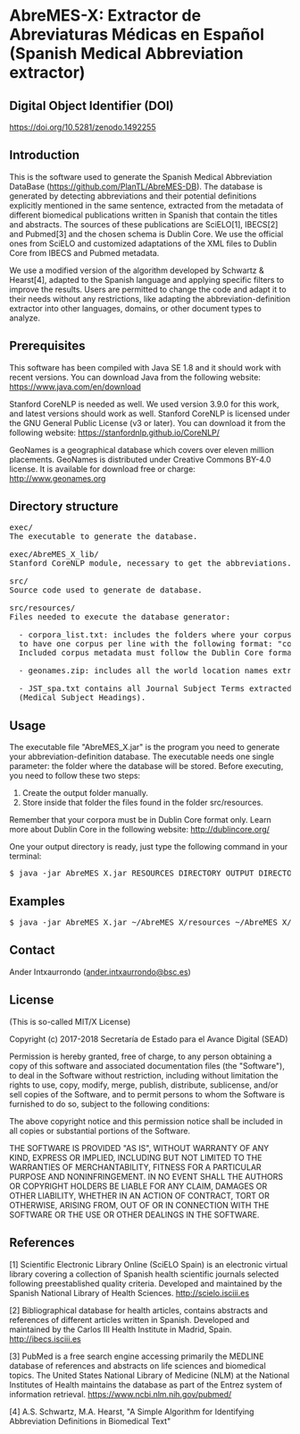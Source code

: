 # AbreMES-X: Extractor de Abreviaturas Médicas en Español (Spanish Medical Abbreviation extractor)

##  Digital Object Identifier (DOI)

https://doi.org/10.5281/zenodo.1492255


## Introduction

This is the software used to generate the Spanish Medical Abbreviation DataBase (https://github.com/PlanTL/AbreMES-DB). 
The database is generated by detecting abbreviations and their potential definitions explicitly mentioned in the same sentence,  extracted from the metadata of different biomedical publications written in Spanish that contain the titles and abstracts. 
The sources of these publications are SciELO[1], IBECS[2] and Pubmed[3] and the chosen schema is Dublin Core. We use the official ones from SciELO and customized adaptations of the XML files to Dublin Core from IBECS and Pubmed metadata. 

We use a modified version of the algorithm developed by Schwartz & Hearst[4], adapted to the Spanish language and applying specific filters to improve the results. Users are permitted to change the code and adapt it to their needs without any restrictions, like adapting the abbreviation-definition extractor into other languages, domains, or other document types to analyze.


## Prerequisites

This software has been compiled with Java SE 1.8 and it should work with recent versions. You can download Java from the following website: https://www.java.com/en/download

Stanford CoreNLP is needed as well. We used version 3.9.0 for this work, and latest versions should work as well. Stanford CoreNLP is licensed under the GNU General Public License (v3 or later). You can download it from the following website: https://stanfordnlp.github.io/CoreNLP/

GeoNames is a geographical database which covers over eleven million placements. GeoNames is distributed under Creative Commons BY-4.0 license. It is available for download free or charge: http://www.geonames.org


## Directory structure

<pre>
exec/
The executable to generate the database.

exec/AbreMES_X_lib/
Stanford CoreNLP module, necessary to get the abbreviations.

src/
Source code used to generate de database.

src/resources/
Files needed to execute the database generator:

  - corpora_list.txt: includes the folders where your corpus metadata are stored. The file needs 
  to have one corpus per line with the following format: "corpus_name {TAB} corpus_folder". 
  Included corpus metadata must follow the Dublin Core format.
  
  - geonames.zip: includes all the world location names extracted from GeoNames.
  
  - JST_spa.txt contains all Journal Subject Terms extracted from the Spanish edition of MeSH 
  (Medical Subject Headings). 
</pre>


## Usage

The executable file "AbreMES_X.jar" is the program you need to generate your abbreviation-definition database. The executable needs one single parameter: the folder where the database will be stored. Before executing, you need to follow these two steps:

1. Create the output folder manually.
2. Store inside that folder the files found in the folder src/resources.

Remember that your corpora must be in Dublin Core format only. Learn more about Dublin Core in the following website: http://dublincore.org/

One your output directory is ready, just type the following command in your terminal:

<pre>
$ java -jar AbreMES_X.jar RESOURCES_DIRECTORY OUTPUT_DIRECTORY
</pre>


## Examples
<pre>
$ java -jar AbreMES_X.jar ~/AbreMES_X/resources ~/AbreMES_X/DB
</pre>


## Contact

Ander Intxaurrondo (ander.intxaurrondo@bsc.es)


## License

(This is so-called MIT/X License)

Copyright (c) 2017-2018 Secretaría de Estado para el Avance Digital (SEAD)

Permission is hereby granted, free of charge, to any person obtaining a copy of this software and associated documentation files (the "Software"), to deal in the Software without restriction, including without limitation the rights to use, copy, modify, merge, publish, distribute, sublicense, and/or sell copies of the Software, and to permit persons to whom the Software is furnished to do so, subject to the following conditions:

The above copyright notice and this permission notice shall be included in all copies or substantial portions of the Software.

THE SOFTWARE IS PROVIDED "AS IS", WITHOUT WARRANTY OF ANY KIND, EXPRESS OR IMPLIED, INCLUDING BUT NOT LIMITED TO THE WARRANTIES OF MERCHANTABILITY, FITNESS FOR A PARTICULAR PURPOSE AND NONINFRINGEMENT. IN NO EVENT SHALL THE AUTHORS OR COPYRIGHT HOLDERS BE LIABLE FOR ANY CLAIM, DAMAGES OR OTHER LIABILITY, WHETHER IN AN ACTION OF CONTRACT, TORT OR OTHERWISE, ARISING FROM, OUT OF OR IN CONNECTION WITH THE SOFTWARE OR THE USE OR OTHER DEALINGS IN THE SOFTWARE. 

## References

[1] Scientific Electronic Library Online (SciELO Spain) is an electronic virtual library covering a collection of Spanish health scientific journals selected following preestablished quality criteria. Developed and maintained by the Spanish National Library of Health Sciences.  http://scielo.isciii.es

[2] Bibliographical database for health articles, contains abstracts and references of different articles written in Spanish. Developed and maintained by the Carlos III Health Institute in Madrid, Spain. http://ibecs.isciii.es

[3] PubMed is a free search engine accessing primarily the MEDLINE database of references and abstracts on life sciences and biomedical topics. The United States National Library of Medicine (NLM) at the National Institutes of Health maintains the database as part of the Entrez system of information retrieval. https://www.ncbi.nlm.nih.gov/pubmed/

[4] A.S. Schwartz, M.A. Hearst, "A Simple Algorithm for Identifying Abbreviation Definitions in Biomedical Text"
